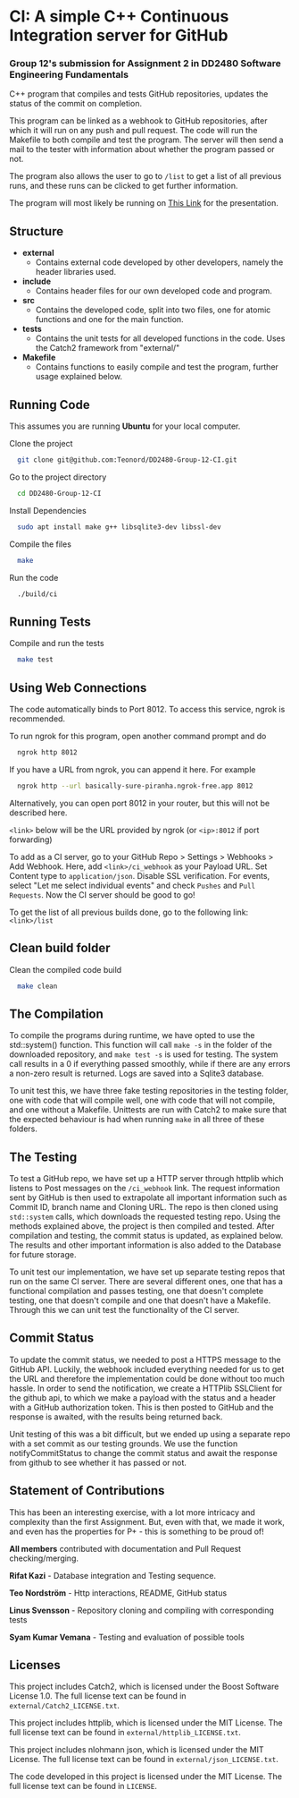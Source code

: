 # CI: A simple C++ Continuous Integration server for GitHub
### Group 12's submission for Assignment 2 in DD2480 Software Engineering Fundamentals

C++ program that compiles and tests GitHub repositories, updates the status of the commit on completion. 

This program can be linked as a webhook to GitHub repositories, after which it will run on any push and pull request. The code will run the Makefile to both compile and test the program. The server will then send a mail to the tester with information about whether the program passed or not. 

The program also allows the user to go to `/list` to get a list of all previous runs, and these runs can be clicked to get further information. 

The program will most likely be running on [This Link](basically-sure-piranha.ngrok-free.app) for the presentation.

## Structure
- **external**
    - Contains external code developed by other developers, namely the header libraries used.
- **include**
    - Contains header files for our own developed code and program. 
- **src**
    - Contains the developed code, split into two files, one for atomic functions and one for the main function.
- **tests**
    - Contains the unit tests for all developed functions in the code. Uses the Catch2 framework from "external/"
- **Makefile**
	- Contains functions to easily compile and test the program, further usage explained below. 

## Running Code

This assumes you are running **Ubuntu** for your local computer. 

Clone the project

```bash
  git clone git@github.com:Teonord/DD2480-Group-12-CI.git
```

Go to the project directory

```bash
  cd DD2480-Group-12-CI
```

Install Dependencies

```bash
  sudo apt install make g++ libsqlite3-dev libssl-dev
```

Compile the files

```bash
  make 
```

Run the code

```bash
  ./build/ci
```

## Running Tests

Compile and run the tests

```bash
  make test
```

## Using Web Connections

The code automatically binds to Port 8012. To access this service, ngrok is recommended. 

To run ngrok for this program, open another command prompt and do

```bash
  ngrok http 8012 
```
If you have a URL from ngrok, you can append it here. For example

```bash
  ngrok http --url basically-sure-piranha.ngrok-free.app 8012 
```

Alternatively, you can open port 8012 in your router, but this will not be described here. 

`<link>` below will be the URL provided by ngrok (or `<ip>:8012` if port forwarding) 

To add as a CI server, go to your GitHub Repo > Settings > Webhooks > Add Webhook. Here, add `<link>/ci_webhook` as your Payload URL. Set Content type to `application/json`. Disable SSL verification. For events, select "Let me select individual events" and check `Pushes` and `Pull Requests`. Now the CI server should be good to go!

To get the list of all previous builds done, go to the following link:
```<link>/list```


## Clean build folder 

Clean the compiled code build 

```bash
  make clean 
```

## The Compilation
To compile the programs during runtime, we have opted to use the std::system() function. This function will call `make -s` in the folder of the downloaded repository, and `make test -s` is used for testing. The system call results in a 0 if everything passed smoothly, while if there are any errors a non-zero result is returned. Logs are saved into a Sqlite3 database.

To unit test this, we have three fake testing repositories in the testing folder, one with code that will compile well, one with code that will not compile, and one without a Makefile. Unittests are run with Catch2 to make sure that the expected behaviour is had when running `make` in all three of these folders. 

## The Testing
To test a GitHub repo, we have set up a HTTP server through httplib which listens to Post messages on the `/ci_webhook` link. The request information sent by GitHub is then used to extrapolate all important information such as Commit ID, branch name and Cloning URL. The repo is then cloned using `std::system` calls, which downloads the requested testing repo. Using the methods explained above, the project is then compiled and tested. After compilation and testing, the commit status is updated, as explained below. The results and other important information is also added to the Database for future storage.

To unit test our implementation, we have set up separate testing repos that run on the same CI server. There are several different ones, one that has a functional compilation and passes testing, one that doesn't complete testing, one that doesn't compile and one that doesn't have a Makefile. Through this we can unit test the functionality of the CI server. 

## Commit Status
To update the commit status, we needed to post a HTTPS message to the GitHub API. Luckily, the webhook included everything needed for us to get the URL and therefore the implementation could be done without too much hassle. In order to send the notification, we create a HTTPlib SSLClient for the github api, to which we make a payload with the status and a header with a GitHub authorization token. This is then posted to GitHub and the response is awaited, with the results being returned back. 

Unit testing of this was a bit difficult, but we ended up using a separate repo with a set commit as our testing grounds. We use the function notifyCommitStatus to change the commit status and await the response from github to see whether it has passed or not.

## Statement of Contributions

This has been an interesting exercise, with a lot more intricacy and complexity than the first Assignment. But, even with that, we made it work, and even has the properties for P+ - this is something to be proud of!

**All members** contributed with documentation and Pull Request checking/merging. 

**Rifat Kazi** - Database integration and Testing sequence.

**Teo Nordström** - Http interactions, README, GitHub status

**Linus Svensson** - Repository cloning and compiling with corresponding tests

**Syam Kumar Vemana** - Testing and evaluation of possible tools

## Licenses

This project includes Catch2, which is licensed under the Boost Software License 1.0.
The full license text can be found in `external/Catch2_LICENSE.txt`.

This project includes httplib, which is licensed under the MIT License.
The full license text can be found in `external/httplib_LICENSE.txt`.

This project includes nlohmann json, which is licensed under the MIT License.
The full license text can be found in `external/json_LICENSE.txt`.

The code developed in this project is licensed under the MIT License.
The full license text can be found in `LICENSE`.